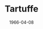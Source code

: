 ---
title: Tartuffe
date: 1966-04-08
closing_date: 1966-04-16
layout: productions
featured_image:
image_caption:
image_credit:
playbill:
category:
Theatre: Theatre Jacksonville
Venue: Little Theatre
cast:
- Madame Pernelle: Elise Hallowes
- Elmire: Evelyn Hughes
- Dorine: Lois Lee Stewart
- Damis: Tom Bridwell
- Mariane: Marcy Massaniso
- Cleante: William Cudlipp
- Flipote: Joanne Ingerson
- Monsieur Orgon: Norman Howard
- Valere: Bud Emerson
- Manservant to Tartuffe: Frank Nearhoof
- Tartuffe: Lowell King
- Loyale: Edward von Rosenberger
- An Officer: Pete Setley
- 1st Sergeant: Harold Nearhoof
- 2nd Sergeant: Frank Nearhoof
crew:
- Director: George Ballis
- Production Designer: Larry Riddle
- Stage Manager:
  - Harold Nearhoof
  - Frank Nearhoof
- Lighting:
  - Charles Vance
  - Frank Berman
  - A. Ira Fink
  - William Cudlipp
- Costumes:
  - Mrs. Harold L. Nearhoof
  - Mrs. Frank Berman
  - Mrs. James Coleman
  - Mrs. James Perry
- Properties:
  - Gladys M. Dale
  - Ellen Black
  - Esther Barnes
  - Judy Pryor
  - Maria Alarcon
- Make-up:
  - Mrs. John Conner
  - Gertrude Moller
  - Doris Thornhill
- Scenery:
  - Pete Setley
  - Maria Alarcon
  - Hal Loweeree
  - Robert Agnew
  - Eve DuPlig
  - Anita Purcell
  - Charles Vance
  - Gladys Dale
  - Dixie Cohen
  - David Kent
- Music Suggestions: Rosalind MacEnulty
understudies:
orchestra:
external_links:
---